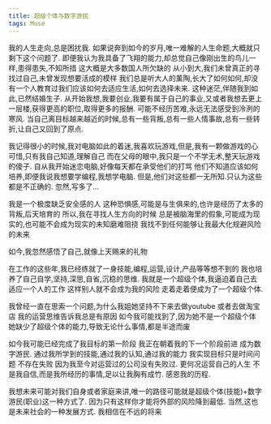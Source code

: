 ```yaml
---
title: 超级个体与数字游民
tags: Muse
---
```

我的人生走向,总是困扰我.
如果说奔到如今的岁月,唯一难解的人生命题,大概就只剩下这个问题了.
即便我认为我具备了飞翔的能力,却总觉自己像刚出生的鸟儿一样,患得患失,不知所措
这大概是大多数国人所欠缺的
从小到大,我们未曾真正的寻找过自己,未曾发现想要活成的模样
我们总是听大人的薰陶,长大了如何如何,却没有一个人教育过我们应该如何去适应生活,如何去选择未来.
这种迷茫,伴随我到如此,已然结婚生子.
从开始我想,我要创业,我要有属于自己的事业,又或者我想去更上一层楼,获得更高的职位,取得更多的报酬.
可能不经历苦难,永远无法感受到泠洌的寒风.
当自己离目标越来越近的时候,总有一些背叛,总有一些人情事故,总有一些转折,让自己又回到了原点.

我记得很小的时候,我对电脑如此的着迷,我喜欢玩游戏,但是,我有一颗做游戏的心
可惜,只有我自己知道,理解自己
而在父母的眼中,我只是一个不学无术,整天玩游戏的傻子.
自从我开始迷恋电脑,好像每天都在承受他们的打骂
他们不知道应该如何培养,即便我说我想要学编程,我想学电脑.
但是,他们对这些都一无所知.只认为这些都是不正确的.
忽然,写多了...

我是一个极度缺乏安全感的人
这种恐惧感,可能是与生俱来的,也许是经历了太多的背叛,后天培育的
所以,我在寻找人生方向的时候
总是被脑海里的假象,可能成为现实的,也可能不会成为现实的未知磨难阻挠
我找不到任何能够让我最大化规避风险的未来

如今,我忽然感悟了自己,就像上天赐来的礼物

在工作的这些年,我已经练就了一身技能,编程,运营,设计,产品等等想不到的
我也培养了自己自学,坚持,深思,自省,沉稳的思维.
我就是一个超级个体,我逼迫着自己去适应一个人的工作
这样别人就不会成为我的风险
走着走着便成为了一个超级个体.

我曾经一直在思索一个问题,为什么我姐她坚持不下来去做youtube
或者去做淘宝店
我的运营思维告诉我总是有原因
如今我可能找到了,因为她不是一个超级个体
她缺少了超级个体的能力,导致无论什么事情,都是半途而废

如今我可能已经完成了我目标的第一阶段
我正在朝着我的下一个阶段前进
成为数字游民.
通过我所学到的技能,通过我的认知,通过我的能力
我实现目标只是时间问题
不存在失败
因为我至今对运营过的公司没有失败过.
更何况运营自己的人生
不是我自信,而是我所经历的事情,足以让我胸有成竹.
感恩我的历程.

我想未来可能对我们自身或者家庭来讲,唯一的路径可能就是超级个体(技能)+数字游民(职业)这一种方式了.
因为只有这样你才能将外部的风险降到最低.
当然,这也是未来社会的一种发展方式.
我相信在不远的将来
